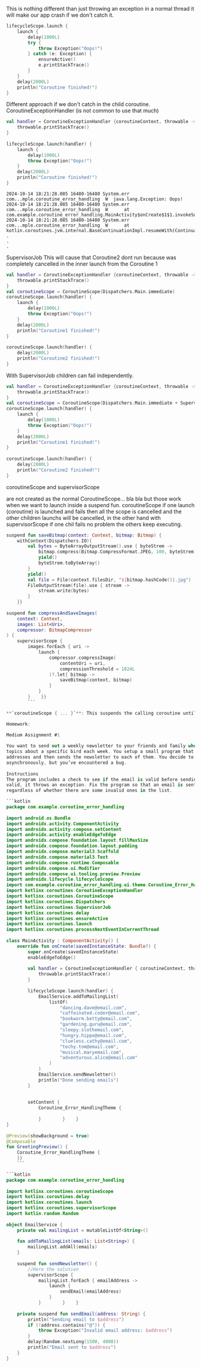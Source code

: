 This is nothing different than just throwing an exception in a normal thread it will make our app crash if we don't catch it.

```kotlin
lifecycleScope.launch {  
    launch {  
        delay(1000L)  
        try {  
            throw Exception("Oops!")  
        } catch (e: Exception) {  
            ensureActive()  
            e.printStackTrace()  
        }  
    }  
    delay(2000L)  
    println("Coroutine finished!")  
}
```

Different approach if we don't catch in the child coroutine.
CoroutineExceptionHandler (is not common to use that much)

```kotlin
val handler = CoroutineExceptionHandler {coroutineContext, throwable ->  
    throwable.printStackTrace()  
}  
  
lifecycleScope.launch(handler) {  
    launch {  
        delay(1000L)  
        throw Exception("Oops!")  
    }  
    delay(2000L)  
    println("Coroutine finished!")  
}
```
```
2024-10-14 18:21:28.085 16480-16480 System.err              com...mple.coroutine_error_handling  W  java.lang.Exception: Oops!
2024-10-14 18:21:28.085 16480-16480 System.err              com...mple.coroutine_error_handling  W  	at com.example.coroutine_error_handling.MainActivity$onCreate$1$1.invokeSuspend(MainActivity.kt:33)
2024-10-14 18:21:28.085 16480-16480 System.err              com...mple.coroutine_error_handling  W  	at kotlin.coroutines.jvm.internal.BaseContinuationImpl.resumeWith(ContinuationImpl.kt:33)
.
.
.
```



SupervisorJob
This will cause that Coroutine2 dont run because was completely cancelled in the inner launch from the Coroutine 1
```kotlin
val handler = CoroutineExceptionHandler {coroutineContext, throwable ->  
    throwable.printStackTrace()  
}
val coroutineScope = CoroutineScope(Dispatchers.Main.immediate)  
coroutineScope.launch(handler) {  
    launch {  
        delay(1000L)  
        throw Exception("Oops!")  
    }  
    delay(2000L)  
    println("Coroutine1 finished!")  
}  
  
coroutineScope.launch(handler) {  
    delay(2000L)  
    println("Coroutine2 finished!")  
}
```
With SupervisorJob children can fail independently.

```kotlin
val handler = CoroutineExceptionHandler {coroutineContext, throwable ->  
    throwable.printStackTrace()  
}
val coroutineScope = CoroutineScope(Dispatchers.Main.immediate + SupervisorJob())  
coroutineScope.launch(handler) {  
    launch {  
        delay(1000L)  
        throw Exception("Oops!")  
    }  
    delay(2000L)  
    println("Coroutine1 finished!")  
}  
  
coroutineScope.launch(handler) {  
    delay(2000L)  
    println("Coroutine2 finished!")  
}
```

coroutineScope and supervisorScope

are not created as the normal CoroutineScope... bla bla but those work when we want to launch inside a suspend fun.
coroutineScope if one launch (coroutine) is launched and fails then all the scope is cancelled and the other children launchs will be cancelled, in the other hand with supervisorScope if one chil fails no problem the others keep executing.

```kotlin
suspend fun saveBitmap(context: Context, bitmap: Bitmap) {  
    withContext(Dispatchers.IO){  
        val bytes = ByteArrayOutputStream().use { byteStrem ->  
            bitmap.compress(Bitmap.CompressFormat.JPEG, 100, byteStrem)  
            yield()  
            byteStrem.toByteArray()  
        }  
        yield()  
        val file = File(context.filesDir, "${bitmap.hashCode()}.jpg")  
        FileOutputStream(file).use { stream ->  
            stream.write(bytes)  
        }  
    }}  
  
suspend fun compressAndSaveImages(  
    context: Context,  
    images: List<Uri>,  
    compressor: BitmapCompressor  
) {  
    supervisorScope {  
        images.forEach { uri ->  
            launch {  
                compressor.compressImage(  
                    contentUri = uri,   
                    compressionThreshold = 1024L  
                )?.let{ bitmap ->  
                    saveBitmap(context, bitmap)  
                }      
            }  
        }    }}
        ```

**`coroutineScope { ... }`**: This suspends the calling coroutine until all the coroutines launched inside it complete.

Homework:

Medium Assignment #1  
  
You want to send out a weekly newsletter to your friends and family where you cover some interesting  
topics about a specific bird each week. You setup a small program that takes in a list of email  
addresses and then sends the newsletter to each of them. You decide to use coroutines to send emails  
asynchronously, but you’ve encountered a bug.  
  
Instructions  
The program includes a check to see if the email is valid before sending out the email. If it is not  
valid, it throws an exception. Fix the program so that an email is sent to all valid email addresses  
regardless of whether there are some invalid ones in the list.

```kotlin
package com.example.coroutine_error_handling  
  
import android.os.Bundle  
import androidx.activity.ComponentActivity  
import androidx.activity.compose.setContent  
import androidx.activity.enableEdgeToEdge  
import androidx.compose.foundation.layout.fillMaxSize  
import androidx.compose.foundation.layout.padding  
import androidx.compose.material3.Scaffold  
import androidx.compose.material3.Text  
import androidx.compose.runtime.Composable  
import androidx.compose.ui.Modifier  
import androidx.compose.ui.tooling.preview.Preview  
import androidx.lifecycle.lifecycleScope  
import com.example.coroutine_error_handling.ui.theme.Coroutine_Error_HandlingTheme  
import kotlinx.coroutines.CoroutineExceptionHandler  
import kotlinx.coroutines.CoroutineScope  
import kotlinx.coroutines.Dispatchers  
import kotlinx.coroutines.SupervisorJob  
import kotlinx.coroutines.delay  
import kotlinx.coroutines.ensureActive  
import kotlinx.coroutines.launch  
import kotlinx.coroutines.processNextEventInCurrentThread  
  
class MainActivity : ComponentActivity() {  
    override fun onCreate(savedInstanceState: Bundle?) {  
        super.onCreate(savedInstanceState)  
        enableEdgeToEdge()  
  
        val handler = CoroutineExceptionHandler { coroutineContext, throwable ->  
            throwable.printStackTrace()  
        }  
  
        lifecycleScope.launch(handler) {  
            EmailService.addToMailingList(  
                listOf(  
                    "dancing.dave@email.com",  
                    "caffeinated.coder@email.com",  
                    "bookworm.betty@email.com",  
                    "gardening.guru@email.com",  
                    "sleepy.slothemail.com",  
                    "hungry.hippo@email.com",  
                    "clueless.cathy@email.com",  
                    "techy.tom@email.com",  
                    "musical.maryemail.com",  
                    "adventurous.alice@email.com"  
                )  
            )  
            EmailService.sendNewsletter()  
            println("Done sending emails")  
        }  
  
  
        setContent {  
            Coroutine_Error_HandlingTheme {  
  
            }        }    }  
}  
  
@Preview(showBackground = true)  
@Composable  
fun GreetingPreview() {  
    Coroutine_Error_HandlingTheme {  
    }}
    ```

```kotlin
package com.example.coroutine_error_handling  
  
import kotlinx.coroutines.coroutineScope  
import kotlinx.coroutines.delay  
import kotlinx.coroutines.launch  
import kotlinx.coroutines.supervisorScope  
import kotlin.random.Random  
  
object EmailService {  
    private val mailingList = mutableListOf<String>()  
  
    fun addToMailingList(emails: List<String>) {  
        mailingList.addAll(emails)  
    }  
  
    suspend fun sendNewsletter() {  
        //Here the solution  
        supervisorScope {  
            mailingList.forEach { emailAddress ->  
                launch {  
                    sendEmail(emailAddress)  
                }  
            }        }    }  
  
    private suspend fun sendEmail(address: String) {  
        println("Sending email to $address")  
        if (!address.contains("@")) {  
            throw Exception("Invalid email address: $address")  
        }  
        delay(Random.nextLong(1500, 4000))  
        println("Email sent to $address")  
    }  
}
```
